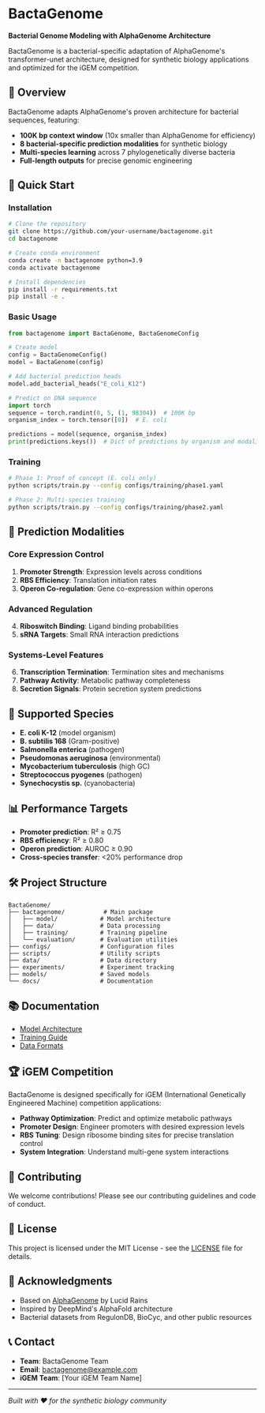 # BactaGenome

**Bacterial Genome Modeling with AlphaGenome Architecture**

BactaGenome is a bacterial-specific adaptation of AlphaGenome's transformer-unet architecture, designed for synthetic biology applications and optimized for the iGEM competition.

## 🧬 Overview

BactaGenome adapts AlphaGenome's proven architecture for bacterial sequences, featuring:

- **100K bp context window** (10x smaller than AlphaGenome for efficiency)
- **8 bacterial-specific prediction modalities** for synthetic biology
- **Multi-species learning** across 7 phylogenetically diverse bacteria
- **Full-length outputs** for precise genomic engineering

## 🚀 Quick Start

### Installation

```bash
# Clone the repository
git clone https://github.com/your-username/bactagenome.git
cd bactagenome

# Create conda environment
conda create -n bactagenome python=3.9
conda activate bactagenome

# Install dependencies
pip install -r requirements.txt
pip install -e .
```

### Basic Usage

```python
from bactagenome import BactaGenome, BactaGenomeConfig

# Create model
config = BactaGenomeConfig()
model = BactaGenome(config)

# Add bacterial prediction heads
model.add_bacterial_heads("E_coli_K12")

# Predict on DNA sequence
import torch
sequence = torch.randint(0, 5, (1, 98304))  # 100K bp
organism_index = torch.tensor([0])  # E. coli

predictions = model(sequence, organism_index)
print(predictions.keys())  # Dict of predictions by organism and modality
```

### Training

```bash
# Phase 1: Proof of concept (E. coli only)
python scripts/train.py --config configs/training/phase1.yaml

# Phase 2: Multi-species training  
python scripts/train.py --config configs/training/phase2.yaml
```

## 🧪 Prediction Modalities

### Core Expression Control
1. **Promoter Strength**: Expression levels across conditions
2. **RBS Efficiency**: Translation initiation rates  
3. **Operon Co-regulation**: Gene co-expression within operons

### Advanced Regulation
4. **Riboswitch Binding**: Ligand binding probabilities
5. **sRNA Targets**: Small RNA interaction predictions

### Systems-Level Features  
6. **Transcription Termination**: Termination sites and mechanisms
7. **Pathway Activity**: Metabolic pathway completeness
8. **Secretion Signals**: Protein secretion system predictions

## 🦠 Supported Species

- **E. coli K-12** (model organism)
- **B. subtilis 168** (Gram-positive)
- **Salmonella enterica** (pathogen)
- **Pseudomonas aeruginosa** (environmental)
- **Mycobacterium tuberculosis** (high GC)
- **Streptococcus pyogenes** (pathogen)
- **Synechocystis sp.** (cyanobacteria)

## 📊 Performance Targets

- **Promoter prediction**: R² ≥ 0.75
- **RBS efficiency**: R² ≥ 0.80  
- **Operon prediction**: AUROC ≥ 0.90
- **Cross-species transfer**: <20% performance drop

## 🛠️ Project Structure

```
BactaGenome/
├── bactagenome/           # Main package
│   ├── model/            # Model architecture
│   ├── data/             # Data processing
│   ├── training/         # Training pipeline
│   └── evaluation/       # Evaluation utilities
├── configs/              # Configuration files
├── scripts/              # Utility scripts
├── data/                 # Data directory
├── experiments/          # Experiment tracking
├── models/               # Saved models
└── docs/                 # Documentation
```

## 📚 Documentation

- [Model Architecture](docs/model_architecture.md)
- [Training Guide](docs/training_guide.md)
- [Data Formats](docs/data_format.md)

## 🏆 iGEM Competition

BactaGenome is designed specifically for iGEM (International Genetically Engineered Machine) competition applications:

- **Pathway Optimization**: Predict and optimize metabolic pathways
- **Promoter Design**: Engineer promoters with desired expression levels
- **RBS Tuning**: Design ribosome binding sites for precise translation control
- **System Integration**: Understand multi-gene system interactions

## 🤝 Contributing

We welcome contributions! Please see our contributing guidelines and code of conduct.

## 📄 License

This project is licensed under the MIT License - see the [LICENSE](LICENSE) file for details.

## 🙏 Acknowledgments

- Based on [AlphaGenome](https://github.com/lucidrains/alphagenome-pytorch) by Lucid Rains
- Inspired by DeepMind's AlphaFold architecture
- Bacterial datasets from RegulonDB, BioCyc, and other public resources

## 📞 Contact

- **Team**: BactaGenome Team
- **Email**: bactagenome@example.com
- **iGEM Team**: [Your iGEM Team Name]

---

*Built with ❤️ for the synthetic biology community*